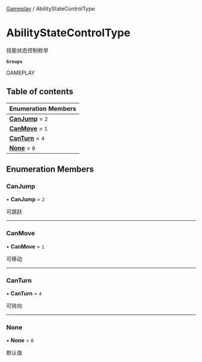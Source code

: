 [Gameplay](../modules/Gameplay.Gameplay.md) / AbilityStateControlType

# AbilityStateControlType <Badge type="tip" text="Enumeration" /> <Score text="AbilityStateControlType" />

技能状态控制枚举

**`Groups`**

GAMEPLAY

## Table of contents

| Enumeration Members |
| :-----|
| **[CanJump](Gameplay.AbilityStateControlType.md#canjump)** = ``2`` <br> |
| **[CanMove](Gameplay.AbilityStateControlType.md#canmove)** = ``1`` <br> |
| **[CanTurn](Gameplay.AbilityStateControlType.md#canturn)** = ``4`` <br> |
| **[None](Gameplay.AbilityStateControlType.md#none)** = ``0`` <br> |

## Enumeration Members

### CanJump <Score text="CanJump" /> 

• **CanJump** = ``2``

可跳跃

___

### CanMove <Score text="CanMove" /> 

• **CanMove** = ``1``

可移动

___

### CanTurn <Score text="CanTurn" /> 

• **CanTurn** = ``4``

可转向

___

### None <Score text="None" /> 

• **None** = ``0``

默认值
